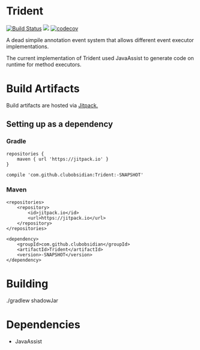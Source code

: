 # Trident 
[![Build Status](https://api.travis-ci.org/ClubObsidian/Trident.svg?branch=master)](https://travis-ci.org/ClubObsidian/Trident)
[![](https://jitpack.io/v/clubobsidian/Trident.svg)](https://jitpack.io/#clubobsidian/Trident)
[![codecov](https://codecov.io/gh/ClubObsidian/Trident/branch/master/graph/badge.svg)](https://codecov.io/gh/ClubObsidian/Trident)

A dead simpile annotation event system that allows different event executor implementations.

The current implementation of Trident used JavaAssist to generate code on runtime for method executors.

# Build Artifacts

Build artifacts are hosted via [Jitpack.](https://jitpack.io/#clubobsidian/Trident/)

## Setting up as a dependency

### Gradle

```
repositories {
	maven { url 'https://jitpack.io' }
}

compile 'com.github.clubobsidian:Trident:-SNAPSHOT'

```

### Maven

```
<repositories>
	<repository>
		<id>jitpack.io</id>
		<url>https://jitpack.io</url>
	</repository>
</repositories>

<dependency>
	<groupId>com.github.clubobsidian</groupId>
	<artifactId>Trident</artifactId>
	<version>-SNAPSHOT</version>
</dependency>
```

# Building
./gradlew shadowJar

# Dependencies
* JavaAssist
